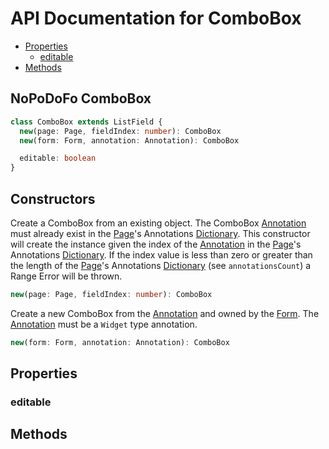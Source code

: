 # API Documentation for ComboBox

* [Properties](#properties)
  * [editable](#editable)
* [Methods](#methods)

## NoPoDoFo ComboBox

```typescript
class ComboBox extends ListField {
  new(page: Page, fieldIndex: number): ComboBox
  new(form: Form, annotation: Annotation): ComboBox

  editable: boolean
}
```

## Constructors

Create a ComboBox from an existing object. The ComboBox [Annotation](./annotations.md) must already exist in the [Page](./page.md)'s
Annotations [Dictionary](./dictionary.md). This constructor will create the instance given the index of the [Annotation](./annotation.md)
in the [Page](./page.md)'s Annotations [Dictionary](./dictionary.md). If the index value is less than zero or greater than the length
of the [Page](./page.md)'s Annotations [Dictionary](./dictionary.md) (see `annotationsCount`) a Range Error will be thrown.
```typescript
new(page: Page, fieldIndex: number): ComboBox
```

Create a new ComboBox from the [Annotation](./annotations.md) and owned by the [Form](./form.md). The [Annotation](./annotations.md) must be
a `Widget` type annotation.
```typescript
new(form: Form, annotation: Annotation): ComboBox
```

## Properties

### editable

## Methods